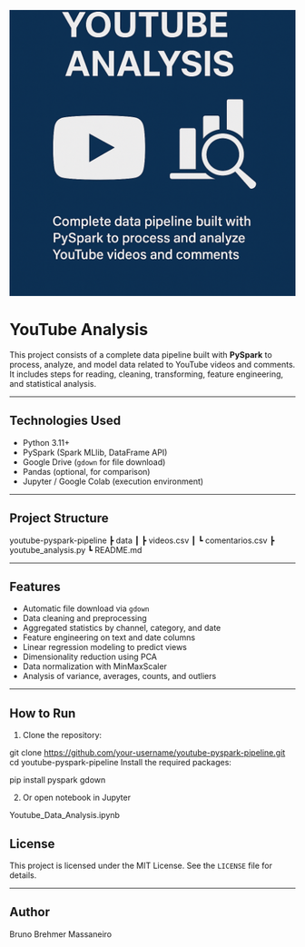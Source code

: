![Youtube](youtube.png)

# YouTube Analysis

This project consists of a complete data pipeline built with **PySpark** to process, analyze, and model data related to YouTube videos and comments. It includes steps for reading, cleaning, transforming, feature engineering, and statistical analysis.

---

## Technologies Used

- Python 3.11+
- PySpark (Spark MLlib, DataFrame API)
- Google Drive (`gdown` for file download)
- Pandas (optional, for comparison)
- Jupyter / Google Colab (execution environment)

---

## Project Structure

youtube-pyspark-pipeline
┣ data
┃ ┣ videos.csv
┃ ┗ comentarios.csv
┣ youtube_analysis.py
┗ README.md



---

##  Features

-  Automatic file download via `gdown`
-  Data cleaning and preprocessing
-  Aggregated statistics by channel, category, and date
-  Feature engineering on text and date columns
-  Linear regression modeling to predict views
-  Dimensionality reduction using PCA
-  Data normalization with MinMaxScaler
-  Analysis of variance, averages, counts, and outliers

---

##  How to Run

1. Clone the repository:

git clone https://github.com/your-username/youtube-pyspark-pipeline.git
cd youtube-pyspark-pipeline
Install the required packages:

pip install pyspark gdown

2. Or open notebook in Jupyter

Youtube_Data_Analysis.ipynb

## License

This project is licensed under the MIT License. See the `LICENSE` file for details.

---

## Author

Bruno Brehmer Massaneiro


